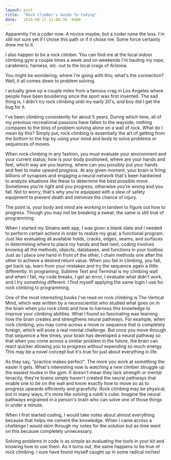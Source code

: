 ```yaml
---
layout: post
title:  "Rock Climber's Guide to Coding"
date:   2016-08-17 11:08:36 -0400
---
```



Apparently I'm a coder now. A novice maybe, but a coder none the less. I'm still not sure yet if I chose this path or if it chose me. Some force certainly drew me to it. 

I also happen to be a rock climber. You can find me at the local indoor climbing gym a couple times a week and on weekends I'm hauling my rope, carabiners, harness, etc. out to the local crags of Arizona. 

You might be wondering, where I'm going with this; what's the connection? Well, it all comes down to problem solving. 

I actually grew up a couple miles from a famous crag in Los Angeles where people have been bouldering since the sport was first invented. The sad thing is, I didn't try rock climbing until my early 20's, and boy did I get the bug for it. 

I've been climbing consistently for about 5 years. During which time, all of my previous recreational passions have fallen to the wayside; nothing compares to the bliss of problem solving alone on a wall of rock. What do I mean by this? Simply put, rock climbing is essentially the art of getting from the bottom to the top by using your mind and body to solve problems or sequences of moves. 

When rock climbing in any fashion, you must evaluate your environment and your current status; how is your body positioned, where are your hands and feet, which way are you leaning, where can you possibly put your hands and feet to make upward progress. At any given moment, your brain is firing billions of synapses and engaging a neural network that's been hardwired to analyze situations like these to determine the best possible move. Sometimes you're right and you progress, otherwise you're wrong and you fall. Not to worry, that's why you're equipped with a slew of safety equipment to prevent death and minimize the chance of injury.

The point is, your body and mind are working in tandem to figure out how to progress. Though you may not be breaking a sweat, the same is still true of programming.

When I started my Sinatra web app, I was given a blank slate and I needed to perform certain actions in order to realize my goal; a functional program. Just like evaluating all available holds, cracks, edges, seams, and surfaces in determining where to place my hands and feet next, coding involves knowing all the methods, objects, databases, and functions in your toolbox. Just as I place one hand in front of the other, I chain methods one after the other to achieve a desired return value. When you fail in climbing, you fall, get back up, learn from your mistakes and try the sequence again a little differently. In programing, Sublime Text and Terminal is my climbing wall and when I fail, my code breaks, I get an error, I evaluate what didn't work, and I try something different. I find myself applying the same login I use for rock climbing to programming. 

One of the most interesting books I've read on rock climbing is The Vertical Mind, which was written by a neuroscientist who studied what goes on in the brain when you rock climb and how to harness this knowledge to improve your climbing abilities. What I found so fascinating was learning how the brain creates and strengthens neural pathways. For example, when rock climbing, you may come across a move or sequence that is completely foreign, which will pose a real mental challenge. But once you move through that sequence a few times, your brain has developed a neural pathway so that when you come across a similar problem in the future, the brain can react quicker allowing you to progress without expending so much energy. This may be a novel concept but it's true for just about everything in life. 

As they say, "practice makes perfect". The more you work at something the easier it gets. What's interesting now is watching a new climber struggle up the easiest routes in the gym. It doesn't mean they lack strength or mental tenacity, they're brains simply haven't created the neural pathways that enable one to be on the wall and know exactly how to move so as to progress upwards efficiently and gracefully. Rock climbing may be physical, but in many ways, it's more like solving a rubik's cube. Imagine the neural pathways engrained in a person's brain who can solve one of those things in under a minute. 

When I first started coding, I would take notes about almost everything because that helps me cement the knowledge. When I came across a challenge I would skim through my notes for the solution but as time went on this because completely unnecessary. 

Solving problems in code is as simple as evaluating the tools in your kit and knowing how to use them. As it turns out, the same happens to be true of rock climbing. I sure have found myself caught up in some radical niches!
